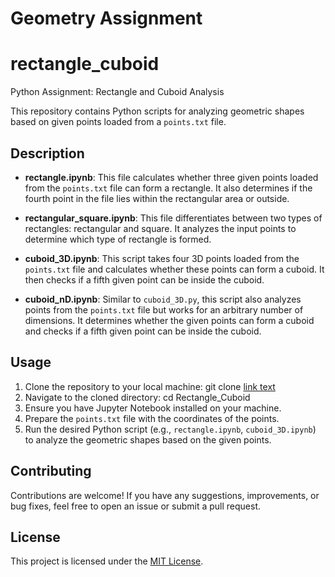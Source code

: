 # Geometry Assignment
# rectangle_cuboid
Python Assignment: Rectangle and Cuboid Analysis


This repository contains Python scripts for analyzing geometric shapes based on given points loaded from a `points.txt` file.

## Description

- **rectangle.ipynb**: This file calculates whether three given points loaded from the `points.txt` file can form a rectangle. It also determines if the fourth point in the file lies within the rectangular area or outside.

- **rectangular_square.ipynb**: This file differentiates between two types of rectangles: rectangular and square. It analyzes the input points to determine which type of rectangle is formed.

- **cuboid_3D.ipynb**: This script takes four 3D points loaded from the `points.txt` file and calculates whether these points can form a cuboid. It then checks if a fifth given point can be inside the cuboid.

- **cuboid_nD.ipynb**: Similar to `cuboid_3D.py`, this script also analyzes points from the `points.txt` file but works for an arbitrary number of dimensions. It determines whether the given points can form a cuboid and checks if a fifth given point can be inside the cuboid.

## Usage

1. Clone the repository to your local machine:
git clone [link text](https://github.com/anamar583/rectangle_cuboid.git)
2. Navigate to the cloned directory:
   cd Rectangle_Cuboid
3. Ensure you have Jupyter Notebook installed on your machine.
4. Prepare the `points.txt` file with the coordinates of the points.
5. Run the desired Python script (e.g., `rectangle.ipynb`, `cuboid_3D.ipynb`) to analyze the geometric shapes based on the given points.

## Contributing

Contributions are welcome! If you have any suggestions, improvements, or bug fixes, feel free to open an issue or submit a pull request.

## License

This project is licensed under the [MIT License](LICENSE).


